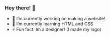 ### Hey there! 👋


- 🔭 I’m currently working on making a website!
- 🌱 I’m currently learning HTML and CSS
- ⚡ Fun fact: Im a designer! (I made my logo)
